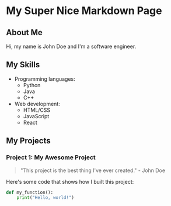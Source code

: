 # My Super Nice Markdown Page



<link rel="stylesheet" type="text/css" href="styles.css">



## About Me

Hi, my name is John Doe and I'm a software engineer.

## My Skills

- Programming languages: 
  - Python
  - Java
  - C++
- Web development:
  - HTML/CSS
  - JavaScript
  - React

## My Projects

### Project 1: My Awesome Project

> "This project is the best thing I've ever created." - John Doe

<!-- ![Project screenshot](./images/project-screenshot.png "Project screenshot") -->

Here's some code that shows how I built this project:

```python
def my_function():
    print("Hello, world!")
